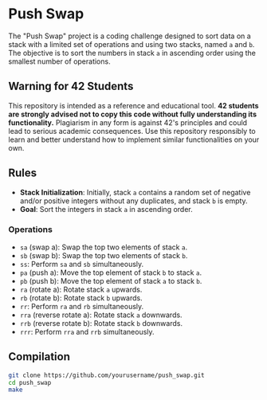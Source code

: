 # Push Swap

The "Push Swap" project is a coding challenge designed to sort data on a stack with a limited set of operations and using two stacks, named `a` and `b`. The objective is to sort the numbers in stack `a` in ascending order using the smallest number of operations.

## Warning for 42 Students

This repository is intended as a reference and educational tool. **42 students are strongly advised not to copy this code without fully understanding its functionality.** Plagiarism in any form is against 42's principles and could lead to serious academic consequences. Use this repository responsibly to learn and better understand how to implement similar functionalities on your own.

## Rules

- **Stack Initialization**: Initially, stack `a` contains a random set of negative and/or positive integers without any duplicates, and stack `b` is empty.
- **Goal**: Sort the integers in stack `a` in ascending order.

### Operations

- `sa` (swap a): Swap the top two elements of stack `a`.
- `sb` (swap b): Swap the top two elements of stack `b`.
- `ss`: Perform `sa` and `sb` simultaneously.
- `pa` (push a): Move the top element of stack `b` to stack `a`.
- `pb` (push b): Move the top element of stack `a` to stack `b`.
- `ra` (rotate a): Rotate stack `a` upwards.
- `rb` (rotate b): Rotate stack `b` upwards.
- `rr`: Perform `ra` and `rb` simultaneously.
- `rra` (reverse rotate a): Rotate stack `a` downwards.
- `rrb` (reverse rotate b): Rotate stack `b` downwards.
- `rrr`: Perform `rra` and `rrb` simultaneously.

## Compilation

```bash
git clone https://github.com/yourusername/push_swap.git
cd push_swap
make
